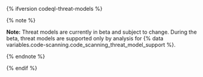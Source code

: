 {% ifversion codeql-threat-models %}

{% note %}

**Note:** Threat models are currently in beta and subject to change. During the beta, threat models are supported only by analysis for {% data variables.code-scanning.code_scanning_threat_model_support %}.

{% endnote %}

{% endif %}
